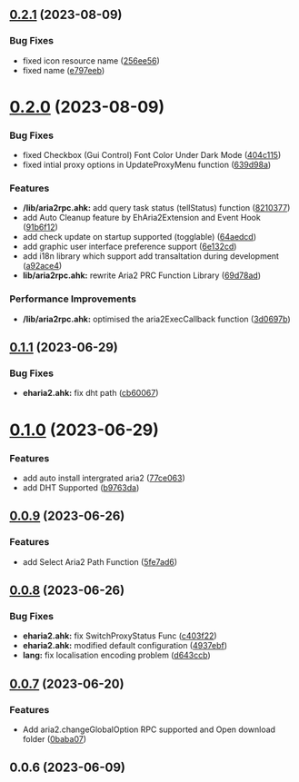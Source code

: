 ## [0.2.1](https://github.com/Jvcon/EhAria2/compare/v0.2.0...v0.2.1) (2023-08-09)


### Bug Fixes

* fixed icon resource name ([256ee56](https://github.com/Jvcon/EhAria2/commit/256ee5672f3995a26f91b9c2e49a2de78c836f5a))
* fixed name ([e797eeb](https://github.com/Jvcon/EhAria2/commit/e797eeb89ca4d37c4845400266c551a86fa275d3))



# [0.2.0](https://github.com/Jvcon/EhAria2/compare/v0.1.1...v0.2.0) (2023-08-09)


### Bug Fixes

* fixed Checkbox (Gui Control) Font Color Under Dark Mode ([404c115](https://github.com/Jvcon/EhAria2/commit/404c1159fd867cc88680ab030e1df91e47dd6529))
* fixed intial proxy options in UpdateProxyMenu function ([639d98a](https://github.com/Jvcon/EhAria2/commit/639d98a002e83886bd9a179aa6ac81442c185e48))


### Features

* **/lib/aria2rpc.ahk:** add query task status (tellStatus) function ([8210377](https://github.com/Jvcon/EhAria2/commit/8210377b165db7060fab94288e943d8dc81fb596))
* add Auto Cleanup feature by EhAria2Extension and Event Hook ([91b6f12](https://github.com/Jvcon/EhAria2/commit/91b6f12ccc4b315cbab34419d9383c3022bc3f20))
* add check update on startup supported (togglable) ([64aedcd](https://github.com/Jvcon/EhAria2/commit/64aedcd02e21911b5345a91206b66bf75bd4d700))
* add graphic user interface preference support ([6e132cd](https://github.com/Jvcon/EhAria2/commit/6e132cdbc53b2e0e4073810b2c79f5f76055ad40))
* add i18n library which support add transaltation during development ([a92ace4](https://github.com/Jvcon/EhAria2/commit/a92ace476eab98614925cb38bb7ffca2bae4bbca))
* **lib/aria2rpc.ahk:** rewrite Aria2 PRC Function Library ([69d78ad](https://github.com/Jvcon/EhAria2/commit/69d78ad2667654992947abf5aa2e616d229ee70c))


### Performance Improvements

* **/lib/aria2rpc.ahk:** optimised the aria2ExecCallback function ([3d0697b](https://github.com/Jvcon/EhAria2/commit/3d0697b8d5f2f3da7198bca6a167ba68178466a3))



## [0.1.1](https://github.com/Jvcon/EhAria2/compare/v0.1.0...v0.1.1) (2023-06-29)


### Bug Fixes

* **eharia2.ahk:** fix dht path ([cb60067](https://github.com/Jvcon/EhAria2/commit/cb600676e73251cf2d76bf87094481424456d0d3))



# [0.1.0](https://github.com/Jvcon/EhAria2/compare/v0.0.9...v0.1.0) (2023-06-29)


### Features

* add auto install intergrated aria2 ([77ce063](https://github.com/Jvcon/EhAria2/commit/77ce063314422b9f6faed92668a0ea579a47af63))
* add DHT Supported ([b9763da](https://github.com/Jvcon/EhAria2/commit/b9763daf073e8dc6579d030bd1d833d3238c2040))



## [0.0.9](https://github.com/Jvcon/EhAria2/compare/v0.0.8...v0.0.9) (2023-06-26)


### Features

* add Select Aria2 Path Function ([5fe7ad6](https://github.com/Jvcon/EhAria2/commit/5fe7ad669f91a03e03f61e5c0d0c3df70b14434e))



## [0.0.8](https://github.com/Jvcon/EhAria2/compare/v0.0.7...v0.0.8) (2023-06-26)


### Bug Fixes

* **eharia2.ahk:** fix SwitchProxyStatus Func ([c403f22](https://github.com/Jvcon/EhAria2/commit/c403f229020dfa965ec567c975d9d5269e28118d))
* **eharia2.ahk:** modified default configuration ([4937ebf](https://github.com/Jvcon/EhAria2/commit/4937ebf6908c6fb7e98479d2ec272262dc84ca05))
* **lang:** fix localisation encoding problem ([d643ccb](https://github.com/Jvcon/EhAria2/commit/d643ccb7b4462cb6ab55b41831d466a7771d4195))



## [0.0.7](https://github.com/Jvcon/EhAria2/compare/v0.0.6...v0.0.7) (2023-06-20)


### Features

* Add aria2.changeGlobalOption RPC supported and Open download folder ([0baba07](https://github.com/Jvcon/EhAria2/commit/0baba07f19f528802adf97fc2499208fdec6330f))



## 0.0.6 (2023-06-09)



